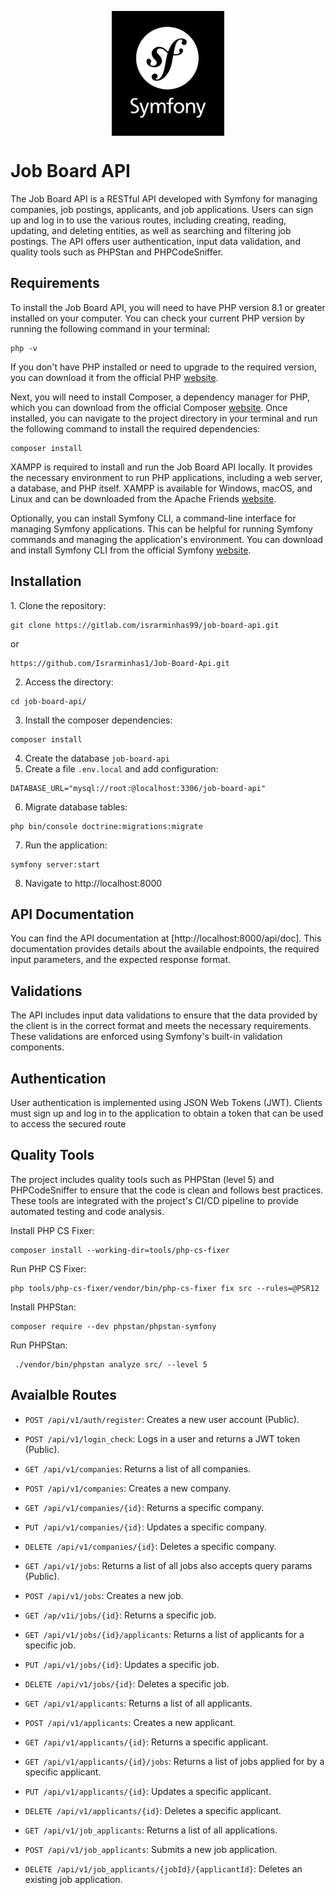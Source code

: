 <p align="center">
  <img align="center" height="200" src="public/symfony.svg">
</p>
<h1>Job Board API</h1>
The Job Board API is a RESTful API developed with Symfony for managing companies, job postings, applicants, and job applications. Users can sign up and log in to use the various routes, including creating, reading, updating, and deleting entities, as well as searching and filtering job postings. The API offers user authentication, input data validation, and quality tools such as PHPStan and PHPCodeSniffer.

<h2>Requirements</h2>
To install the Job Board API, you will need to have PHP version 8.1 or greater installed on your computer. You can check your current PHP version by running the following command in your terminal:

```shell
php -v
```

If you don't have PHP installed or need to upgrade to the required version, you can download it from the official PHP <a href="https://www.php.net/downloads.php">website</a>.

Next, you will need to install Composer, a dependency manager for PHP, which you can download from the official Composer <a href="https://getcomposer.org/download/">website</a>. Once installed, you can navigate to the project directory in your terminal and run the following command to install the required dependencies:
```shell
composer install
```

XAMPP is required to install and run the Job Board API locally. It provides the necessary environment to run PHP applications, including a web server, a database, and PHP itself. XAMPP is available for Windows, macOS, and Linux and can be downloaded from the Apache Friends <a href="https://www.apachefriends.org/">website</a>.

Optionally, you can install Symfony CLI, a command-line interface for managing Symfony applications. This can be helpful for running Symfony commands and managing the application's environment. You can download and install Symfony CLI from the official Symfony <a href="https://symfony.com/download">website</a>.

<h2>Installation</h2>
1. Clone the repository:

```shell
git clone https://gitlab.com/israrminhas99/job-board-api.git
```
or
```shell
https://github.com/Israrminhas1/Job-Board-Api.git
```

2. Access the directory:

```shell
cd job-board-api/
```

3. Install the composer dependencies:

```shell
composer install
```

4. Create the database `job-board-api` 
5. Create a file `.env.local` and add configuration:

```dotenv
DATABASE_URL="mysql://root:@localhost:3306/job-board-api"
```

6. Migrate database tables:

```
php bin/console doctrine:migrations:migrate
```

7. Run the application:

```shell
symfony server:start
```

8. Navigate to http://localhost:8000

<h2>API Documentation</h2>
You can find the API documentation at [http://localhost:8000/api/doc]. This documentation provides details about the available endpoints, the required input parameters, and the expected response format.
<h2>Validations</h2>
The API includes input data validations to ensure that the data provided by the client is in the correct format and meets the necessary requirements. These validations are enforced using Symfony's built-in validation components.

<h2>Authentication</h2>
User authentication is implemented using JSON Web Tokens (JWT). Clients must sign up and log in to the application to obtain a token that can be used to access the secured route

<h2>Quality Tools</h2>

The project includes quality tools such as PHPStan (level 5) and PHPCodeSniffer to ensure that the code is clean and follows best practices. These tools are integrated with the project's CI/CD pipeline to provide automated testing and code analysis.

Install PHP CS Fixer:

```shell
composer install --working-dir=tools/php-cs-fixer
```

Run PHP CS Fixer:

```shell
php tools/php-cs-fixer/vendor/bin/php-cs-fixer fix src --rules=@PSR12
```

Install PHPStan:

```shell
composer require --dev phpstan/phpstan-symfony
```

Run PHPStan:

```shell
 ./vendor/bin/phpstan analyze src/ --level 5
```

<h2>Avaialble Routes</h2>

* `POST /api/v1/auth/register`: Creates a new user account (Public).

* `POST /api/v1/login_check`: Logs in a user and returns a JWT token (Public).

* `GET /api/v1/companies`: Returns a list of all companies.

* `POST /api/v1/companies`: Creates a new company.

* `GET /api/v1/companies/{id}`: Returns a specific company.

* `PUT /api/v1/companies/{id}`: Updates a specific company.

* `DELETE /api/v1/companies/{id}`: Deletes a specific company.

* `GET /api/v1/jobs`: Returns a list of all jobs also accepts query params (Public).

* `POST /api/v1/jobs`: Creates a new job.

* `GET /ap/v1i/jobs/{id}`: Returns a specific job.

* `GET /api/v1/jobs/{id}/applicants`: Returns a list of applicants for a specific job.

* `PUT /api/v1/jobs/{id}`: Updates a specific job.

* `DELETE /api/v1/jobs/{id}`: Deletes a specific job.

* `GET /api/v1/applicants`: Returns a list of all applicants.

* `POST /api/v1/applicants`: Creates a new applicant.

* `GET /api/v1/applicants/{id}`: Returns a specific applicant.

* `GET /api/v1/applicants/{id}/jobs`: Returns a list of jobs applied for by a specific applicant.

* `PUT /api/v1/applicants/{id}`: Updates a specific applicant.

* `DELETE /api/v1/applicants/{id}`: Deletes a specific applicant.

* `GET /api/v1/job_applicants`: Returns a list of all applications.

* `POST /api/v1/job_applicants`: Submits a new job application.

* `DELETE /api/v1/job_applicants/{jobId}/{applicantId}`: Deletes an existing job application.

